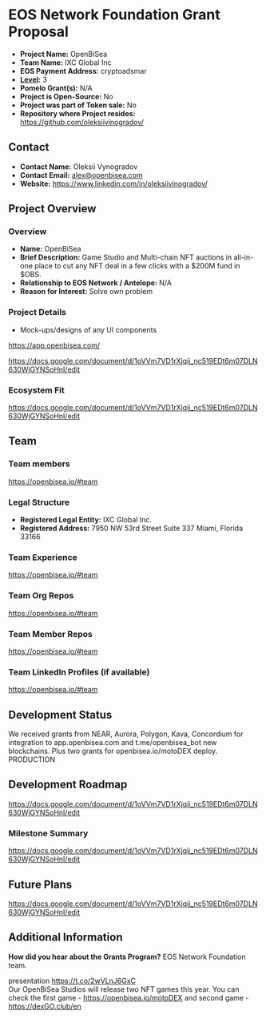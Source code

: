 # EOS Network Foundation Grant Proposal


- **Project Name:** OpenBiSea
- **Team Name:** IXC Global Inc
- **EOS Payment Address:** cryptoadsmar
- **[Level](https://github.com/eosnetworkfoundation/grant-framework#grant-levels):** 3
- **Pomelo Grant(s):** N/A
- **Project is Open-Source:** No
- **Project was part of Token sale:** No
- **Repository where Project resides:** https://github.com/oleksiivinogradov/

## Contact

- **Contact Name:** Oleksii Vynogradov
- **Contact Email:** alex@openbisea.com
- **Website:** https://www.linkedin.com/in/oleksiivinogradov/


## Project Overview


### Overview

- **Name:** OpenBiSea
- **Brief Description:** Game Studio and Multi-chain NFT auctions in all-in-one place to cut any NFT deal in a few clicks with a $200M fund in $OBS.
- **Relationship to EOS Network / Antelope:** N/A
- **Reason for Interest:** Solve own problem

### Project Details



- Mock-ups/designs of any UI components

https://app.openbisea.com/

https://docs.google.com/document/d/1oVVm7VD1rXjqii_nc519EDt6m07DLN630WjGYNSoHnI/edit


### Ecosystem Fit

https://docs.google.com/document/d/1oVVm7VD1rXjqii_nc519EDt6m07DLN630WjGYNSoHnI/edit

## Team

### Team members

https://openbisea.io/#team

### Legal Structure
- **Registered Legal Entity:** IXC Global Inc.
- **Registered Address:** 7950 NW 53rd Street Suite 337 Miami, Florida 33166

### Team Experience

https://openbisea.io/#team

### Team Org Repos

https://openbisea.io/#team

### Team Member Repos

https://openbisea.io/#team

### Team LinkedIn Profiles (if available)

https://openbisea.io/#team

## Development Status

We received grants from NEAR, Aurora, Polygon, Kava, Concordium for integration to app.openbisea.com and t.me/openbisea_bot new blockchains.
Plus two grants for openbisea.io/motoDEX deploy.
PRODUCTION

## Development Roadmap

https://docs.google.com/document/d/1oVVm7VD1rXjqii_nc519EDt6m07DLN630WjGYNSoHnI/edit

### Milestone Summary

https://docs.google.com/document/d/1oVVm7VD1rXjqii_nc519EDt6m07DLN630WjGYNSoHnI/edit

## Future Plans

https://docs.google.com/document/d/1oVVm7VD1rXjqii_nc519EDt6m07DLN630WjGYNSoHnI/edit


## Additional Information

**How did you hear about the Grants Program?** EOS Network Foundation team.

 presentation https://t.co/2wVLnJ6GxC  
Our OpenBiSea Studios will release two NFT games this year. You can check the first game - https://openbisea.io/motoDEX and second game - https://dexGO.club/en

